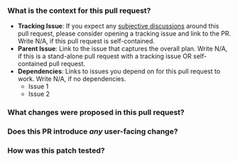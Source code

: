 <!--
Thanks for sending a pull request! Here are some tips for you:
  1. If this is your first time, please read our contributor guidelines: https://github.com/microsoft/hyperspace/blob/master/docs/contributing.md
  2. Ensure you have added or run the appropriate tests for your PR: https://github.com/microsoft/hyperspace/blob/master/docs/developer.md
  3. If the PR is unfinished, add '[WIP]' in your PR title, e.g., '[WIP] Your PR title ...'.
  4. Be sure to keep the PR description updated to reflect all changes.
  5. Please write your PR title to summarize what this PR proposes.
  6. If your PR is addressing an issue, provide a concise example to reproduce the issue for a faster review.
-->

### What is the context for this pull request?
<!--
Please clarify the context for the changes you are contributing. The purpose of this section is to outline information information to help reviewers have enough context.
-->

 - **Tracking Issue**: If you expect any [subjective discussions](https://google.github.io/eng-practices/review/developer/small-cls.html) around this pull request, please consider opening a tracking issue and link to the PR. Write N/A, if this pull request is self-contained.
 - **Parent Issue**: Link to the issue that captures the overall plan. Write N/A, if this is a stand-alone pull request with a tracking issue OR self-contained pull request.
 - **Dependencies**: Links to issues you depend on for this pull request to work. Write N/A, if no dependencies.
   - Issue 1
   - Issue 2

### What changes were proposed in this pull request?
<!--
Please clarify what changes you are proposing and why the changes are needed. For instance,
  1. If you propose a new API, clarify the use case for a new API.
  2. If you fix a bug, you can clarify why it is a bug.

The purpose of this section is to outline the changes and how this PR introduces those changes. 

If possible, please consider writing useful notes for better and faster reviews in your PR. See the examples below.
  1. If you refactor some code by changing classes, showing the class hierarchy will help reviewers.
  2. If you fix some existing feature, you can provide some explanation on why your approach is correct.
  3. If there is design documentation, please add it here (with images, if necessary).
  4. If there is a discussion elsewhere (e.g., another GitHub issue, StackOverflow etc.), please add the link.
-->

### Does this PR introduce _any_ user-facing change?
<!--
Note that it means *any* user-facing change including all aspects such as the documentation fix.
If yes, please clarify the previous behavior and the change this PR proposes - provide the console output, description and/or an example to show the behavior difference if possible.
If possible, please also clarify if this is a user-facing change compared to the released Spark versions or within the unreleased branches such as master.
If no, write 'No'.
-->


### How was this patch tested?
<!--
If tests were added, say they were added here. Please make sure to add some test cases that check the changes thoroughly, including negative and positive cases if possible.
If it was tested in a way different from regular unit tests, please clarify how you tested step by step, ideally copy and paste-able, so that other reviewers can test and check, and descendants can verify in the future.
If tests were not added, please describe why they were not added and/or why it was difficult to add.
-->
